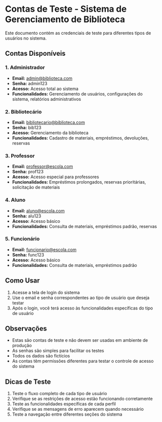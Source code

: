 # Contas de Teste - Sistema de Gerenciamento de Biblioteca

Este documento contém as credenciais de teste para diferentes tipos de usuários no sistema.

## Contas Disponíveis

### 1. Administrador
- **Email:** admin@biblioteca.com
- **Senha:** admin123
- **Acesso:** Acesso total ao sistema
- **Funcionalidades:** Gerenciamento de usuários, configurações do sistema, relatórios administrativos

### 2. Bibliotecário
- **Email:** bibliotecario@biblioteca.com
- **Senha:** bib123
- **Acesso:** Gerenciamento da biblioteca
- **Funcionalidades:** Cadastro de materiais, empréstimos, devoluções, reservas

### 3. Professor
- **Email:** professor@escola.com
- **Senha:** prof123
- **Acesso:** Acesso especial para professores
- **Funcionalidades:** Empréstimos prolongados, reservas prioritárias, solicitação de materiais

### 4. Aluno
- **Email:** aluno@escola.com
- **Senha:** alu123
- **Acesso:** Acesso básico
- **Funcionalidades:** Consulta de materiais, empréstimos padrão, reservas

### 5. Funcionário
- **Email:** funcionario@escola.com
- **Senha:** func123
- **Acesso:** Acesso básico
- **Funcionalidades:** Consulta de materiais, empréstimos padrão

## Como Usar

1. Acesse a tela de login do sistema
2. Use o email e senha correspondentes ao tipo de usuário que deseja testar
3. Após o login, você terá acesso às funcionalidades específicas do tipo de usuário

## Observações

- Estas são contas de teste e não devem ser usadas em ambiente de produção
- As senhas são simples para facilitar os testes
- Todos os dados são fictícios
- As contas têm permissões diferentes para testar o controle de acesso do sistema

## Dicas de Teste

1. Teste o fluxo completo de cada tipo de usuário
2. Verifique se as restrições de acesso estão funcionando corretamente
3. Teste as funcionalidades específicas de cada perfil
4. Verifique se as mensagens de erro aparecem quando necessário
5. Teste a navegação entre diferentes seções do sistema 
